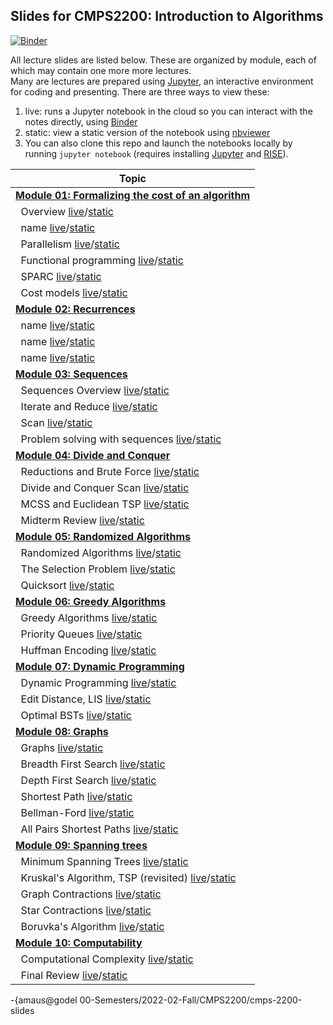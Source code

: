 ## Slides for CMPS2200: Introduction to Algorithms

[![Binder](https://mybinder.org/badge_logo.svg)](https://mybinder.org/v2/gh/cmps2200-fall2021/cmps-2200-slides/main)

All lecture slides are listed below. These are organized by module, each of which may contain one more more lectures.  
Many are lectures are prepared using [Jupyter](https://jupyter.org/), an interactive environment for coding and presenting. There are three ways to view these:

1. live: runs a Jupyter notebook in the cloud so you can interact with the notes directly, using [Binder](https://mybinder.org/v2/gh/cmps2200-fall2021/cmps-2200-slides/main)
2. static: view a static version of the notebook using [nbviewer](https://nbviewer.jupyter.org)
3. You can also clone this repo and launch the notebooks locally by running `jupyter notebook` (requires installing  [Jupyter](https://jupyter.org/) and [RISE](https://rise.readthedocs.io/en/stable/index.html)).

|Topic|
|-----|
|[**Module 01: Formalizing the cost of an algorithm**](https://github.com/CMPS-2200/cmps-2200-slides/tree/main/module-01-cost)|
|&nbsp;&nbsp;Overview [live](https://mybinder.org/v2/gh/CMPS-2200/cmps-2200-slides/main?filepath=module-01-cost/01-intro/01-intro.ipynb)/[static](https://nbviewer.jupyter.org/github/CMPS-2200/cmps-2200-slides/blob/main/module-01-cost/01-intro/01-intro.ipynb?flush_cache=True)|
|&nbsp;&nbsp;name [live](https://mybinder.org/v2/gh/CMPS-2200/cmps-2200-slides/main?filepath=module-01-cost/02-asymptotic-analysis/01-asymptotic-analysis.ipynb)/[static](https://nbviewer.jupyter.org/github/CMPS-2200/cmps-2200-slides/blob/main/module-01-cost/02-asymptotic-analysis/01-asymptotic-analysis.ipynb?flush_cache=True)|
|&nbsp;&nbsp;Parallelism [live](https://mybinder.org/v2/gh/CMPS-2200/cmps-2200-slides/main?filepath=module-01-cost/03-parallel/01-parallel.ipynb)/[static](https://nbviewer.jupyter.org/github/CMPS-2200/cmps-2200-slides/blob/main/module-01-cost/03-parallel/01-parallel.ipynb?flush_cache=True)|
|&nbsp;&nbsp;Functional programming [live](https://mybinder.org/v2/gh/CMPS-2200/cmps-2200-slides/main?filepath=module-01-cost/04-functional/02-supplemental-lambda-calculus.ipynb)/[static](https://nbviewer.jupyter.org/github/CMPS-2200/cmps-2200-slides/blob/main/module-01-cost/04-functional/02-supplemental-lambda-calculus.ipynb?flush_cache=True)|
|&nbsp;&nbsp;SPARC [live](https://mybinder.org/v2/gh/CMPS-2200/cmps-2200-slides/main?filepath=module-01-cost/05-sparc/01-sparc.ipynb)/[static](https://nbviewer.jupyter.org/github/CMPS-2200/cmps-2200-slides/blob/main/module-01-cost/05-sparc/01-sparc.ipynb?flush_cache=True)|
|&nbsp;&nbsp;Cost models [live](https://mybinder.org/v2/gh/CMPS-2200/cmps-2200-slides/main?filepath=module-01-cost/06-cost/02-cost-supplemental.ipynb)/[static](https://nbviewer.jupyter.org/github/CMPS-2200/cmps-2200-slides/blob/main/module-01-cost/06-cost/02-cost-supplemental.ipynb?flush_cache=True)|
|[                        **Module 02: Recurrences**](https://github.com/CMPS-2200/cmps-2200-slides/tree/main/module-02-recurrences)|
|&nbsp;&nbsp;name [live](https://mybinder.org/v2/gh/CMPS-2200/cmps-2200-slides/main?filepath=module-02-recurrences/01-tree-method/01-tree-method.ipynb)/[static](https://nbviewer.jupyter.org/github/CMPS-2200/cmps-2200-slides/blob/main/module-02-recurrences/01-tree-method/01-tree-method.ipynb?flush_cache=True)|
|&nbsp;&nbsp;name [live](https://mybinder.org/v2/gh/CMPS-2200/cmps-2200-slides/main?filepath=module-02-recurrences/02-brick-method/02-brick-method.ipynb)/[static](https://nbviewer.jupyter.org/github/CMPS-2200/cmps-2200-slides/blob/main/module-02-recurrences/02-brick-method/02-brick-method.ipynb?flush_cache=True)|
|&nbsp;&nbsp;name [live](https://mybinder.org/v2/gh/CMPS-2200/cmps-2200-slides/main?filepath=module-02-recurrences/03-example-algorithm/03-integer-multiplication.ipynb)/[static](https://nbviewer.jupyter.org/github/CMPS-2200/cmps-2200-slides/blob/main/module-02-recurrences/03-example-algorithm/03-integer-multiplication.ipynb?flush_cache=True)|
|[                          **Module 03: Sequences**](https://github.com/CMPS-2200/cmps-2200-slides/tree/main/module-03-sequences)|
|&nbsp;&nbsp;Sequences Overview [live](https://mybinder.org/v2/gh/CMPS-2200/cmps-2200-slides/main?filepath=module-03-sequences/01-sequences/01-sequence.ipynb)/[static](https://nbviewer.jupyter.org/github/CMPS-2200/cmps-2200-slides/blob/main/module-03-sequences/01-sequences/01-sequence.ipynb?flush_cache=True)|
|&nbsp;&nbsp;Iterate and Reduce [live](https://mybinder.org/v2/gh/CMPS-2200/cmps-2200-slides/main?filepath=module-03-sequences/02-operators/02-operators.ipynb)/[static](https://nbviewer.jupyter.org/github/CMPS-2200/cmps-2200-slides/blob/main/module-03-sequences/02-operators/02-operators.ipynb?flush_cache=True)|
|&nbsp;&nbsp;Scan [live](https://mybinder.org/v2/gh/CMPS-2200/cmps-2200-slides/main?filepath=module-03-sequences/03-scan/03-scan.ipynb)/[static](https://nbviewer.jupyter.org/github/CMPS-2200/cmps-2200-slides/blob/main/module-03-sequences/03-scan/03-scan.ipynb?flush_cache=True)|
|&nbsp;&nbsp;Problem solving with sequences [live](https://mybinder.org/v2/gh/CMPS-2200/cmps-2200-slides/main?filepath=module-03-sequences/04-problems/04-problems.ipynb)/[static](https://nbviewer.jupyter.org/github/CMPS-2200/cmps-2200-slides/blob/main/module-03-sequences/04-problems/04-problems.ipynb?flush_cache=True)|
|[                 **Module 04: Divide and Conquer**](https://github.com/cmps2200-fall2021/cmps-2200-slides/tree/main/module-04-divide-and-conquer)|
|&nbsp;&nbsp;Reductions and Brute Force [live](https://mybinder.org/v2/gh/CMPS-2200/cmps-2200-slides/main?filepath=module-04-divide-and-conquer/01-reductions-brute-force/01-reductions-brute-force.ipynb)/[static](https://nbviewer.jupyter.org/github/CMPS-2200/cmps-2200-slides/blob/main/module-04-divide-and-conquer/01-reductions-brute-force/01-reductions-brute-force.ipynb?flush_cache=True)|
|&nbsp;&nbsp;Divide and Conquer Scan [live](https://mybinder.org/v2/gh/CMPS-2200/cmps-2200-slides/main?filepath=module-04-divide-and-conquer/02-dc-scan/01-dc-scan.ipynb)/[static](https://nbviewer.jupyter.org/github/CMPS-2200/cmps-2200-slides/blob/main/module-04-divide-and-conquer/02-dc-scan/01-dc-scan.ipynb?flush_cache=True)|
|&nbsp;&nbsp;MCSS and Euclidean TSP [live](https://mybinder.org/v2/gh/CMPS-2200/cmps-2200-slides/main?filepath=module-04-divide-and-conquer/03-mcss-tsp/01-mcss-tsp.ipynb)/[static](https://nbviewer.jupyter.org/github/CMPS-2200/cmps-2200-slides/blob/main/module-04-divide-and-conquer/03-mcss-tsp/01-mcss-tsp.ipynb?flush_cache=True)|
|&nbsp;&nbsp;Midterm Review [live](https://mybinder.org/v2/gh/CMPS-2200/cmps-2200-slides/main?filepath=module-04-divide-and-conquer/04-midterm-review/01-midterm-review.ipynb)/[static](https://nbviewer.jupyter.org/github/CMPS-2200/cmps-2200-slides/blob/main/module-04-divide-and-conquer/04-midterm-review/01-midterm-review.ipynb?flush_cache=True)|
[              **Module 05: Randomized Algorithms**](https://github.com/cmps2200-fall2021/cmps-2200-slides/tree/main/module-05-random)|
|&nbsp;&nbsp;Randomized Algorithms [live](https://mybinder.org/v2/gh/CMPS-2200/cmps-2200-slides/main?filepath=module-05-random/01-randomized-algorithms/01-randomized-algorithms.ipynb)/[static](https://nbviewer.jupyter.org/github/CMPS-2200/cmps-2200-slides/blob/main/module-05-random/01-randomized-algorithms/01-randomized-algorithms.ipynb?flush_cache=True)|
|&nbsp;&nbsp;The Selection Problem [live](https://mybinder.org/v2/gh/CMPS-2200/cmps-2200-slides/main?filepath=module-05-random/02-selection-problem/01-selection-problem.ipynb)/[static](https://nbviewer.jupyter.org/github/CMPS-2200/cmps-2200-slides/blob/main/module-05-random/02-selection-problem/01-selection-problem.ipynb?flush_cache=True)|
|&nbsp;&nbsp;Quicksort [live](https://mybinder.org/v2/gh/CMPS-2200/cmps-2200-slides/main?filepath=module-05-random/03-quicksort/01-quicksort.ipynb)/[static](https://nbviewer.jupyter.org/github/CMPS-2200/cmps-2200-slides/blob/main/module-05-random/03-quicksort/01-quicksort.ipynb?flush_cache=True)|
|[                  **Module 06: Greedy Algorithms**](https://github.com/cmps2200-fall2021/cmps-2200-slides/tree/main/module-06-greedy)|
|&nbsp;&nbsp;Greedy Algorithms [live](https://mybinder.org/v2/gh/CMPS-2200/cmps-2200-slides/main?filepath=module-06-greedy/01-greedy-algorithms/01-greedy-algorithms.ipynb)/[static](https://nbviewer.jupyter.org/github/CMPS-2200/cmps-2200-slides/blob/main/module-06-greedy/01-greedy-algorithms/01-greedy-algorithms.ipynb?flush_cache=True)|
|&nbsp;&nbsp;Priority Queues [live](https://mybinder.org/v2/gh/CMPS-2200/cmps-2200-slides/main?filepath=module-06-greedy/02-priority-queues/01-priority-queues.ipynb)/[static](https://nbviewer.jupyter.org/github/CMPS-2200/cmps-2200-slides/blob/main/module-06-greedy/02-priority-queues/01-priority-queues.ipynb?flush_cache=True)|
|&nbsp;&nbsp;Huffman Encoding [live](https://mybinder.org/v2/gh/CMPS-2200/cmps-2200-slides/main?filepath=module-06-greedy/03-huffman/01-huffman-encoding.ipynb)/[static](https://nbviewer.jupyter.org/github/CMPS-2200/cmps-2200-slides/blob/main/module-06-greedy/03-huffman/01-huffman-encoding.ipynb?flush_cache=True)|
|[                **Module 07: Dynamic Programming**](https://github.com/cmps2200-fall2021/cmps-2200-slides/tree/main/module-07-dynamic)|
|&nbsp;&nbsp;Dynamic Programming [live](https://mybinder.org/v2/gh/CMPS-2200/cmps-2200-slides/main?filepath=module-07-dynamic/01-dynamic-programming/01-dynamic-programming.ipynb)/[static](https://nbviewer.jupyter.org/github/CMPS-2200/cmps-2200-slides/blob/main/module-07-dynamic/01-dynamic-programming/01-dynamic-programming.ipynb?flush_cache=True)|
|&nbsp;&nbsp;Edit Distance, LIS [live](https://mybinder.org/v2/gh/CMPS-2200/cmps-2200-slides/main?filepath=module-07-dynamic/02-edit-distance-LIS/01-edit-distance.ipynb)/[static](https://nbviewer.jupyter.org/github/CMPS-2200/cmps-2200-slides/blob/main/module-07-dynamic/02-edit-distance-LIS/01-edit-distance.ipynb?flush_cache=True)|
|&nbsp;&nbsp;Optimal BSTs [live](https://mybinder.org/v2/gh/CMPS-2200/cmps-2200-slides/main?filepath=module-07-dynamic/03-optimal-BSTs/01-optimal-BSTs.ipynb)/[static](https://nbviewer.jupyter.org/github/CMPS-2200/cmps-2200-slides/blob/main/module-07-dynamic/03-optimal-BSTs/01-optimal-BSTs.ipynb?flush_cache=True)|
|[                             **Module 08: Graphs**](https://github.com/cmps2200-fall2021/cmps-2200-slides/tree/main/module-08-graph)|
|&nbsp;&nbsp;Graphs [live](https://mybinder.org/v2/gh/CMPS-2200/cmps-2200-slides/main?filepath=module-08-graph/01-graphs/01-graphs.ipynb)/[static](https://nbviewer.jupyter.org/github/CMPS-2200/cmps-2200-slides/blob/main/module-08-graph/01-graphs/01-graphs.ipynb?flush_cache=True)|
|&nbsp;&nbsp;Breadth First Search [live](https://mybinder.org/v2/gh/CMPS-2200/cmps-2200-slides/main?filepath=module-08-graph/02-BFS/01-breadth-first-search.ipynb)/[static](https://nbviewer.jupyter.org/github/CMPS-2200/cmps-2200-slides/blob/main/module-08-graph/02-BFS/01-breadth-first-search.ipynb?flush_cache=True)|
|&nbsp;&nbsp;Depth First Search [live](https://mybinder.org/v2/gh/CMPS-2200/cmps-2200-slides/main?filepath=module-08-graph/03-DFS/01-depth-first-search.ipynb)/[static](https://nbviewer.jupyter.org/github/CMPS-2200/cmps-2200-slides/blob/main/module-08-graph/03-DFS/01-depth-first-search.ipynb?flush_cache=True)|
|&nbsp;&nbsp;Shortest Path [live](https://mybinder.org/v2/gh/CMPS-2200/cmps-2200-slides/main?filepath=module-08-graph/04-shortest-path/01-shortest-path.ipynb)/[static](https://nbviewer.jupyter.org/github/CMPS-2200/cmps-2200-slides/blob/main/module-08-graph/04-shortest-path/01-shortest-path.ipynb?flush_cache=True)|
|&nbsp;&nbsp;Bellman-Ford [live](https://mybinder.org/v2/gh/CMPS-2200/cmps-2200-slides/main?filepath=module-08-graph/05-bellman-ford/01-bellman-ford.ipynb)/[static](https://nbviewer.jupyter.org/github/CMPS-2200/cmps-2200-slides/blob/main/module-08-graph/05-bellman-ford/01-bellman-ford.ipynb?flush_cache=True)|
|&nbsp;&nbsp;All Pairs Shortest Paths [live](https://mybinder.org/v2/gh/CMPS-2200/cmps-2200-slides/main?filepath=module-08-graph/06-all-pairs-shortest-paths/01-all-pairs-shortest-paths.ipynb)/[static](https://nbviewer.jupyter.org/github/CMPS-2200/cmps-2200-slides/blob/main/module-08-graph/06-all-pairs-shortest-paths/01-all-pairs-shortest-paths.ipynb?flush_cache=True)|
|[                     **Module 09: Spanning trees**](https://github.com/cmps2200-fall2021/cmps-2200-slides/tree/main/module-09-trees)|
|&nbsp;&nbsp;Minimum Spanning Trees [live](https://mybinder.org/v2/gh/CMPS-2200/cmps-2200-slides/main?filepath=module-09-trees/01-minimum-spanning-trees/01-MSTs.ipynb)/[static](https://nbviewer.jupyter.org/github/CMPS-2200/cmps-2200-slides/blob/main/module-09-trees/01-minimum-spanning-trees/01-MSTs.ipynb?flush_cache=True)|
|&nbsp;&nbsp;Kruskal's Algorithm, TSP (revisited) [live](https://mybinder.org/v2/gh/CMPS-2200/cmps-2200-slides/main?filepath=module-09-trees/02-kruskals/01-kruskals.ipynb)/[static](https://nbviewer.jupyter.org/github/CMPS-2200/cmps-2200-slides/blob/main/module-09-trees/02-kruskals/01-kruskals.ipynb?flush_cache=True)|
|&nbsp;&nbsp;Graph Contractions [live](https://mybinder.org/v2/gh/CMPS-2200/cmps-2200-slides/main?filepath=module-09-trees/03-graph-contractions/01-graph-contractions.ipynb)/[static](https://nbviewer.jupyter.org/github/CMPS-2200/cmps-2200-slides/blob/main/module-09-trees/03-graph-contractions/01-graph-contractions.ipynb?flush_cache=True)|
|&nbsp;&nbsp;Star Contractions [live](https://mybinder.org/v2/gh/CMPS-2200/cmps-2200-slides/main?filepath=module-09-trees/04-star-contractions/01-star-contractions.ipynb)/[static](https://nbviewer.jupyter.org/github/CMPS-2200/cmps-2200-slides/blob/main/module-09-trees/04-star-contractions/01-star-contractions.ipynb?flush_cache=True)|
|&nbsp;&nbsp;Boruvka's Algorithm [live](https://mybinder.org/v2/gh/CMPS-2200/cmps-2200-slides/main?filepath=module-09-trees/05-boruvkas-algorithm/01-boruvkas.ipynb)/[static](https://nbviewer.jupyter.org/github/CMPS-2200/cmps-2200-slides/blob/main/module-09-trees/05-boruvkas-algorithm/01-boruvkas.ipynb?flush_cache=True)|
|[                      **Module 10: Computability**](https://github.com/cmps2200-fall2021/cmps-2200-slides/tree/main/module-10-computability)|
|&nbsp;&nbsp;Computational Complexity [live](https://mybinder.org/v2/gh/CMPS-2200/cmps-2200-slides/main?filepath=module-10-computability/01-computability/01-computability.ipynb)/[static](https://nbviewer.jupyter.org/github/CMPS-2200/cmps-2200-slides/blob/main/module-10-computability/01-computability/01-computability.ipynb?flush_cache=True)|
|&nbsp;&nbsp;Final Review [live](https://mybinder.org/v2/gh/CMPS-2200/cmps-2200-slides/main?filepath=module-10-computability/02-final-review/01-review.ipynb)/[static](https://nbviewer.jupyter.org/github/CMPS-2200/cmps-2200-slides/blob/main/module-10-computability/02-final-review/01-review.ipynb?flush_cache=True)|
-{amaus@godel 00-Semesters/2022-02-Fall/CMPS2200/cmps-2200-slides
